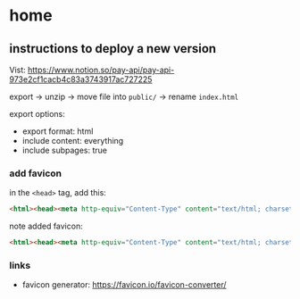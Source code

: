 # home

## instructions to deploy a new version

Vist: <https://www.notion.so/pay-api/pay-api-973e2cf1cacb4c83a3743917ac727225>

export -> unzip -> move file into `public/` -> rename `index.html`

export options:
- export format: html
- include content: everything
- include subpages: true

### add favicon

in the `<head>` tag, add this:

```html
<html><head><meta http-equiv="Content-Type" content="text/html; charset=utf-8"/><title>pay-api</title><style>
```
note added favicon:

```html
<html><head><meta http-equiv="Content-Type" content="text/html; charset=utf-8"/><title>pay-api</title><link rel="icon" type="image/png" href="favicon.png"><style>
```

### links
- favicon generator: <https://favicon.io/favicon-converter/>